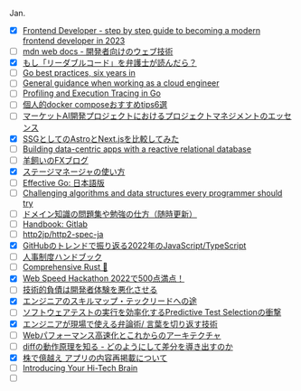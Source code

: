  Jan.
 - [x] [Frontend Developer - step by step guide to becoming a modern frontend developer in 2023](https://roadmap.sh/frontend/)
 - [ ] [mdn web docs - 開発者向けのウェブ技術](https://developer.mozilla.org/ja/docs/Web)
 - [x] [もし「リーダブルコード」を弁護士が読んだら？](https://tech.mntsq.co.jp/entry/2022/12/27/144435)
 - [ ] [Go best practices, six years in](https://peter.bourgon.org/go-best-practices-2016/#repository-structure)
 - [ ] [General guidance when working as a cloud engineer](https://www.lockedinspace.com/posts/001.html)
 - [ ] [Profiling and Execution Tracing in Go](https://teivah.medium.com/profiling-and-execution-tracing-in-go-a5e646970f5b)
 - [ ] [個人的docker composeおすすめtips6選](https://qiita.com/hichika/items/9b96634d471246359e66)
 - [ ] [マーケットAI開発プロジェクトにおけるプロジェクトマネジメントのエッセンス](https://zenn.dev/gamella/articles/3cd1bf254b68b8)
 - [x] [SSGとしてのAstroとNext.jsを比較してみた](https://zenn.dev/jimbo/articles/f7f8ea2aafc177)
 - [ ] [Building data-centric apps with a reactive relational database](https://riffle.systems/essays/prelude/)
 - [ ] [羊飼いのFXブログ](https://kissfx.com/)
 - [x] [ステージマネージャの使い方](https://cockscomb.hatenablog.com/entry/how-to-stage-manager)
 - [ ] [Effective Go: 日本語版](http://go.shibu.jp/effective_go.html)
 - [ ] [Challenging algorithms and data structures every programmer should try](https://austinhenley.com/blog/challengingalgorithms.html)
 - [ ] [ドメイン知識の問題集や勉強の仕方（随時更新）](https://note.com/gaijineers/n/n1dc9089479b3)
 - [ ] [Handbook: Gitlab](https://about.gitlab.com/handbook/)
 - [ ] [http2jp/http2-spec-ja](https://github.com/http2jp/http2-spec-ja/blob/master/draft-ietf-httpbis-http2-04/draft-ietf-httpbis-http2-04.txt)
 - [x] [GitHubのトレンドで振り返る2022年のJavaScript/TypeScript](https://blog.leko.jp/post/2022-javascript-typescript-trending-history/)
 - [ ] [人事制度ハンドブック](https://kaneda3.com/2022/05/06/2022-05-06-personnel-system-handbook/)
 - [ ] [Comprehensive Rust 🦀](https://google.github.io/comprehensive-rust/welcome.html)
 - [x] [Web Speed Hackathon 2022で500点満点！](https://naotoshifujita.com/blog/web-speed-hackathon-2022/)
 - [ ] [技術的負債は開発者体験を悪化させる](https://speakerdeck.com/mtx2s/technical-debt-and-developer-experience)
 - [x] [エンジニアのスキルマップ・テックリードへの途](https://tech.isid.co.jp/entry/fin_skill_map_techlead)
 - [ ] [ソフトウェアテストの実行を効率化するPredictive Test Selectionの衝撃](https://qiita.com/cvusk/items/358e7964927af4128d32)
 - [x] [エンジニアが現場で使える弁論術/ 言葉を切り返す技術](https://zenn.dev/rio_dev/articles/221cb0ffd2c1d7)
 - [ ] [Webパフォーマンス高速化とこれからのアーキテクチャ](https://speakerdeck.com/narirou/webpahuomansugao-su-hua-tokorekaranoakitekutiya)
 - [ ] [diffの動作原理を知る - どのようにして差分を導き出すのか](https://gihyo.jp/dev/column/01/prog/2011/diff_sd200906)
 - [x] [株で億越え アプリの内容再掲載について](https://note.com/tatsusan/n/na25ebf5c7bde)
 - [ ] [Introducing Your Hi-Tech Brain](https://www.thehighestofthemountains.com/brainmaps.php)
 - [ ] []()
